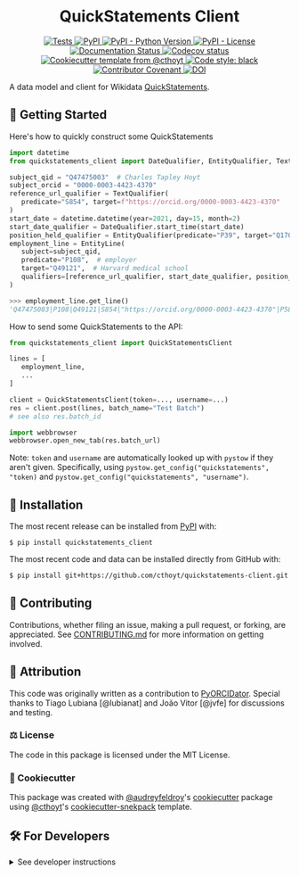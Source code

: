<!--
<p align="center">
  <img src="https://github.com/cthoyt/quickstatements-client/raw/main/docs/source/logo.png" height="150">
</p>
-->

<h1 align="center">
  QuickStatements Client
</h1>

<p align="center">
    <a href="https://github.com/cthoyt/quickstatements_client/actions/workflows/tests.yml">
        <img alt="Tests" src="https://github.com/cthoyt/quickstatements_client/actions/workflows/tests.yml/badge.svg" />
    </a>
    <a href="https://pypi.org/project/quickstatements_client">
        <img alt="PyPI" src="https://img.shields.io/pypi/v/quickstatements_client" />
    </a>
    <a href="https://pypi.org/project/quickstatements_client">
        <img alt="PyPI - Python Version" src="https://img.shields.io/pypi/pyversions/quickstatements_client" />
    </a>
    <a href="https://github.com/cthoyt/quickstatements-client/blob/main/LICENSE">
        <img alt="PyPI - License" src="https://img.shields.io/pypi/l/quickstatements_client" />
    </a>
    <a href='https://quickstatements-client.readthedocs.io/en/latest/?badge=latest'>
        <img src='https://readthedocs.org/projects/quickstatements-client/badge/?version=latest' alt='Documentation Status' />
    </a>
    <a href="https://codecov.io/gh/cthoyt/quickstatements-client/branch/main">
        <img src="https://codecov.io/gh/cthoyt/quickstatements-client/branch/main/graph/badge.svg" alt="Codecov status" />
    </a>  
    <a href="https://github.com/cthoyt/cookiecutter-python-package">
        <img alt="Cookiecutter template from @cthoyt" src="https://img.shields.io/badge/Cookiecutter-snekpack-blue" /> 
    </a>
    <a href='https://github.com/psf/black'>
        <img src='https://img.shields.io/badge/code%20style-black-000000.svg' alt='Code style: black' />
    </a>
    <a href="https://github.com/cthoyt/quickstatements-client/blob/main/.github/CODE_OF_CONDUCT.md">
        <img src="https://img.shields.io/badge/Contributor%20Covenant-2.1-4baaaa.svg" alt="Contributor Covenant"/>
    </a>
    <a href="https://zenodo.org/badge/latestdoi/606491168">
        <img src="https://zenodo.org/badge/606491168.svg" alt="DOI">
    </a>
</p>

A data model and client for Wikidata [QuickStatements](https://quickstatements.toolforge.org).

## 💪 Getting Started

Here's how to quickly construct some QuickStatements

```python
import datetime
from quickstatements_client import DateQualifier, EntityQualifier, TextQualifier, EntityLine

subject_qid = "Q47475003"  # Charles Tapley Hoyt
subject_orcid = "0000-0003-4423-4370"
reference_url_qualifier = TextQualifier(
   predicate="S854", target=f"https://orcid.org/0000-0003-4423-4370"
)
start_date = datetime.datetime(year=2021, day=15, month=2)
start_date_qualifier = DateQualifier.start_time(start_date)
position_held_qualifier = EntityQualifier(predicate="P39", target="Q1706722")
employment_line = EntityLine(
   subject=subject_qid,
   predicate="P108",  # employer
   target="Q49121",  # Harvard medical school
   qualifiers=[reference_url_qualifier, start_date_qualifier, position_held_qualifier],
)

>>> employment_line.get_line()
'Q47475003|P108|Q49121|S854|"https://orcid.org/0000-0003-4423-4370"|P580|+2021-02-15T00:00:00Z/11|P39|Q1706722',
```

How to send some QuickStatements to the API:

```python
from quickstatements_client import QuickStatementsClient

lines = [
   employment_line,
   ...
]

client = QuickStatementsClient(token=..., username=...)
res = client.post(lines, batch_name="Test Batch")
# see also res.batch_id

import webbrowser
webbrowser.open_new_tab(res.batch_url)
```

Note: `token` and `username` are automatically looked up with `pystow` if they aren't given.
Specifically, using `pystow.get_config("quickstatements", "token)` and
`pystow.get_config("quickstatements", "username")`.


## 🚀 Installation

The most recent release can be installed from
[PyPI](https://pypi.org/project/quickstatements_client/) with:

```shell
$ pip install quickstatements_client
```

The most recent code and data can be installed directly from GitHub with:

```bash
$ pip install git+https://github.com/cthoyt/quickstatements-client.git
```

## 👐 Contributing

Contributions, whether filing an issue, making a pull request, or forking, are appreciated. See
[CONTRIBUTING.md](https://github.com/cthoyt/quickstatements-client/blob/master/.github/CONTRIBUTING.md) for more information on getting involved.

## 👋 Attribution

This code was originally written as a contribution to [PyORCIDator](https://github.com/lubianat/pyorcidator).
Special thanks to Tiago Lubiana [@lubianat] and João Vitor [@jvfe] for discussions and testing.

### ⚖️ License

The code in this package is licensed under the MIT License.

<!--
### 📖 Citation

Citation goes here!
-->

<!--
### 🎁 Support

This project has been supported by the following organizations (in alphabetical order):

- [Harvard Program in Therapeutic Science - Laboratory of Systems Pharmacology](https://hits.harvard.edu/the-program/laboratory-of-systems-pharmacology/)

-->

<!--
### 💰 Funding

This project has been supported by the following grants:

| Funding Body                                             | Program                                                                                                                       | Grant           |
|----------------------------------------------------------|-------------------------------------------------------------------------------------------------------------------------------|-----------------|
| DARPA                                                    | [Automating Scientific Knowledge Extraction (ASKE)](https://www.darpa.mil/program/automating-scientific-knowledge-extraction) | HR00111990009   |
-->

### 🍪 Cookiecutter

This package was created with [@audreyfeldroy](https://github.com/audreyfeldroy)'s
[cookiecutter](https://github.com/cookiecutter/cookiecutter) package using [@cthoyt](https://github.com/cthoyt)'s
[cookiecutter-snekpack](https://github.com/cthoyt/cookiecutter-snekpack) template.

## 🛠️ For Developers

<details>
  <summary>See developer instructions</summary>

The final section of the README is for if you want to get involved by making a code contribution.

### Development Installation

To install in development mode, use the following:

```bash
$ git clone git+https://github.com/cthoyt/quickstatements-client.git
$ cd quickstatements-client
$ pip install -e .
```

### 🥼 Testing

After cloning the repository and installing `tox` with `pip install tox`, the unit tests in the `tests/` folder can be
run reproducibly with:

```shell
$ tox
```

Additionally, these tests are automatically re-run with each commit in a [GitHub Action](https://github.com/cthoyt/quickstatements-client/actions?query=workflow%3ATests).

### 📖 Building the Documentation

The documentation can be built locally using the following:

```shell
$ git clone git+https://github.com/cthoyt/quickstatements-client.git
$ cd quickstatements-client
$ tox -e docs
$ open docs/build/html/index.html
``` 

The documentation automatically installs the package as well as the `docs`
extra specified in the [`setup.cfg`](setup.cfg). `sphinx` plugins
like `texext` can be added there. Additionally, they need to be added to the
`extensions` list in [`docs/source/conf.py`](docs/source/conf.py).

### 📦 Making a Release

After installing the package in development mode and installing
`tox` with `pip install tox`, the commands for making a new release are contained within the `finish` environment
in `tox.ini`. Run the following from the shell:

```shell
$ tox -e finish
```

This script does the following:

1. Uses [Bump2Version](https://github.com/c4urself/bump2version) to switch the version number in the `setup.cfg`,
   `src/quickstatements_client/version.py`, and [`docs/source/conf.py`](docs/source/conf.py) to not have the `-dev` suffix
2. Packages the code in both a tar archive and a wheel using [`build`](https://github.com/pypa/build)
3. Uploads to PyPI using [`twine`](https://github.com/pypa/twine). Be sure to have a `.pypirc` file configured to avoid the need for manual input at this
   step
4. Push to GitHub. You'll need to make a release going with the commit where the version was bumped.
5. Bump the version to the next patch. If you made big changes and want to bump the version by minor, you can
   use `tox -e bumpversion -- minor` after.
</details>
